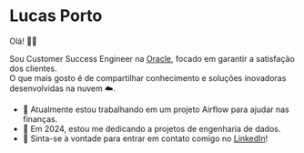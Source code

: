 # Lucas Porto

Olá! 👋🏻

Sou Customer Success Engineer na [Oracle](https://www.oracle.com/br/), focado em garantir a satisfação dos clientes.\
O que mais gosto é de compartilhar conhecimento e soluções inovadoras desenvolvidas na nuvem ☁️.

- 🔭 Atualmente estou trabalhando em um projeto Airflow para ajudar nas finanças.
- 🎲 Em 2024, estou me dedicando a projetos de engenharia de dados.
- 💬 Sinta-se à vontade para entrar em contato comigo no [LinkedIn](https://www.linkedin.com/in/portolucas)!

<!--
**PortoLucas1/PortoLucas1** is a ✨ _special_ ✨ repository because its `README.md` (this file) appears on your GitHub profile.

Here are some ideas to get you started:

- 🔭 I’m currently working on ...
- 🌱 I’m currently learning ...
- 👯 I’m looking to collaborate on ...
- 🤔 I’m looking for help with ...
- 💬 Ask me about ...
- 📫 How to reach me: ...
- 😄 Pronouns: ...
- ⚡ Fun fact: ...
-->
